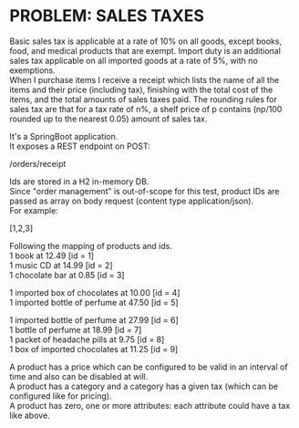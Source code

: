 # PROBLEM: SALES TAXES
Basic sales tax is applicable at a rate of 10% on all goods, except books, food, and medical
products that are exempt. Import duty is an additional sales tax applicable on all imported goods
at a rate of 5%, with no exemptions.<br/>
When I purchase items I receive a receipt which lists the name of all the items and their price
(including tax), finishing with the total cost of the items, and the total amounts of sales taxes
paid. The rounding rules for sales tax are that for a tax rate of n%, a shelf price of p contains
(np/100 rounded up to the nearest 0.05) amount of sales tax.<br/>

It's a SpringBoot application.<br/>
It exposes a REST endpoint on POST:

/orders/receipt

Ids are stored in a H2 in-memory DB.<br/>
Since "order management" is out-of-scope for this test, product IDs are passed as array on body request (content type application/json).<br/>
For example:<br/>

[1,2,3]


Following the mapping of products and ids.<br/>
1 book at 12.49  [id = 1]<br/>
1 music CD at 14.99 [id = 2]<br/>
1 chocolate bar at 0.85 [id = 3]<br/>

1 imported box of chocolates at 10.00 [id = 4]<br/>
1 imported bottle of perfume at 47.50 [id = 5]<br/>

1 imported bottle of perfume at 27.99 [id = 6]<br/>
1 bottle of perfume at 18.99 [id = 7]<br/>
1 packet of headache pills at 9.75 [id = 8]<br/>
1 box of imported chocolates at 11.25 [id = 9]<br/>

A product has a price which can be configured to be valid in an interval of time and also can be disabled at will.<br/>
A product has a category and a category has a given tax (which can be configured like for pricing).<br/>
A product has zero, one or more attributes: each attribute could have a tax like above.<br/>
